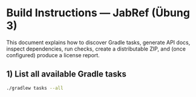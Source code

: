 # Build Instructions — JabRef (Übung 3)

This document explains how to discover Gradle tasks, generate API docs, inspect dependencies, run checks, create a distributable ZIP, and (once configured) produce a license report.

## 1) List all available Gradle tasks
```bash
./gradlew tasks --all
